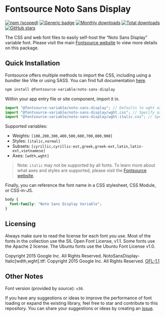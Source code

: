 # Fontsource Noto Sans Display

[![npm (scoped)](https://img.shields.io/npm/v/@fontsource-variable/noto-sans-display?color=brightgreen)](https://www.npmjs.com/package/@fontsource-variable/noto-sans-display) [![Generic badge](https://img.shields.io/badge/fontsource-passing-brightgreen)](https://github.com/fontsource/fontsource) [![Monthly downloads](https://badgen.net/npm/dm/@fontsource-variable/noto-sans-display)](https://github.com/fontsource/fontsource) [![Total downloads](https://badgen.net/npm/dt/@fontsource-variable/noto-sans-display)](https://github.com/fontsource/fontsource) [![GitHub stars](https://img.shields.io/github/stars/fontsource/fontsource.svg?style=social&label=Star)](https://github.com/fontsource/fontsource/stargazers)

The CSS and web font files to easily self-host the “Noto Sans Display” variable font. Please visit the main [Fontsource website](https://fontsource.org/fonts/noto-sans-display) to view more details on this package.

## Quick Installation

Fontsource offers multiple methods to import the CSS, including using a bundler like Vite or using SASS. You can find full documentation [here](https://fontsource.org/docs/getting-started/introduction).

```javascript
npm install @fontsource-variable/noto-sans-display
```

Within your app entry file or site component, import it in.

```javascript
import "@fontsource-variable/noto-sans-display"; // Defaults to wght axis
import "@fontsource-variable/noto-sans-display/wght.css"; // Specify axis
import "@fontsource-variable/noto-sans-display/wght-italic.css"; // Specify axis and style
```

Supported variables:
- Weights: `[100,200,300,400,500,600,700,800,900]`
- Styles: `[italic,normal]`
- Subsets: `[cyrillic,cyrillic-ext,greek,greek-ext,latin,latin-ext,vietnamese]`
- Axes: `[wdth,wght]`

> Note: `italic` may not be supported by all fonts. To learn more about what axes and styles are supported, please visit the [Fontsource website](https://fontsource.org/fonts/noto-sans-display).

Finally, you can reference the font name in a CSS stylesheet, CSS Module, or CSS-in-JS.

```css
body {
  font-family: "Noto Sans Display Variable";
}
```

## Licensing
Always make sure to read the license for each font you use. Most of the fonts in the collection use the SIL Open Font License, v1.1. Some fonts use the Apache 2 license. The Ubuntu fonts use the Ubuntu Font License v1.0.

Copyright 2015 Google Inc. All Rights Reserved. NotoSansDisplay-Italic[wdth,wght].ttf: Copyright 2015 Google Inc. All Rights Reserved.
[OFL-1.1](https://openfontlicense.org)

## Other Notes
Font version (provided by source): `v30`.

If you have any suggestions or ideas to improve the performance of font loading or expand the existing library, feel free to star and contribute to this repository. You can share your suggestions or ideas by creating an [issue](https://github.com/fontsource/fontsource/issues).
